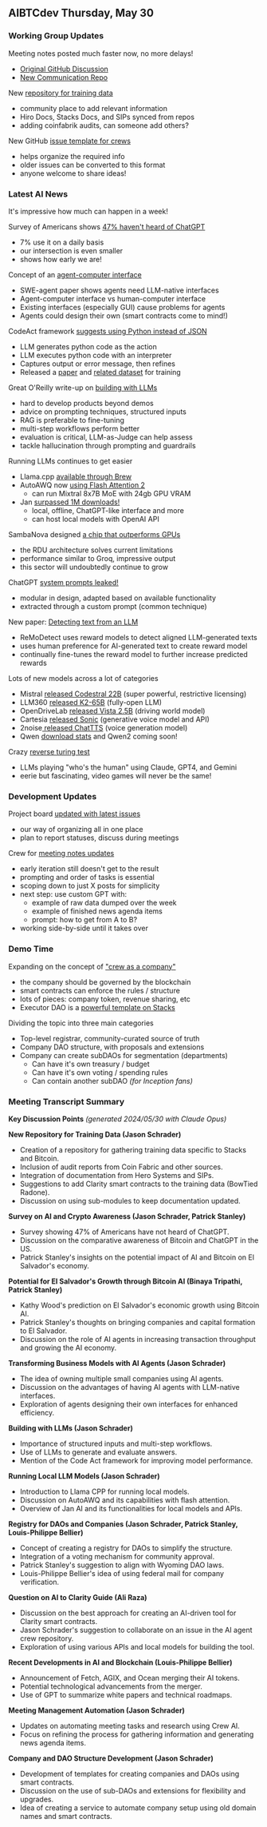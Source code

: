 ## AIBTCdev Thursday, May 30

### Working Group Updates

Meeting notes posted much faster now, no more delays!

- [Original GitHub Discussion](https://github.com/orgs/stacks-network/discussions/534#discussioncomment-9539279)
- [New Communication Repo](https://github.com/aibtcdev/communication/blob/main/meeting-minutes/2024-05-23.md)

New [repository for training data](https://github.com/aibtcdev/training-data)

- community place to add relevant information
- Hiro Docs, Stacks Docs, and SIPs synced from repos
- adding coinfabrik audits, can someone add others?

New GitHub [issue template for crews](https://github.com/aibtcdev/ai-agent-crew/issues/new/choose)

- helps organize the required info
- older issues can be converted to this format
- anyone welcome to share ideas!

### Latest AI News

It's impressive how much can happen in a week!

Survey of Americans shows [47% haven't heard of ChatGPT](https://x.com/emollick/status/1795515457228935658)

- 7% use it on a daily basis
- our intersection is even smaller
- shows how early we are!

Concept of an [agent-computer interface](https://x.com/JamesAlcorn94/status/1794897317503631394)

- SWE-agent paper shows agents need LLM-native interfaces
- Agent-computer interface vs human-computer interface
- Existing interfaces (especially GUI) cause problems for agents
- Agents could design their own (smart contracts come to mind!)

CodeAct framework [suggests using Python instead of JSON](https://x.com/_philschmid/status/1795853856628199619)

- LLM generates python code as the action
- LLM executes python code with an interpreter
- Captures output or error message, then refines
- Released a [paper](https://huggingface.co/papers/2402.01030) and [related dataset](https://huggingface.co/datasets/xingyaoww/code-act) for training

Great O'Reilly write-up on [building with LLMs](https://www.oreilly.com/radar/what-we-learned-from-a-year-of-building-with-llms-part-i/)

- hard to develop products beyond demos
- advice on prompting techniques, structured inputs
- RAG is preferable to fine-tuning
- multi-step workflows perform better
- evaluation is critical, LLM-as-Judge can help assess
- tackle hallucination through prompting and guardrails

Running LLMs continues to get easier

- Llama.cpp [available through Brew](https://x.com/victormustar/status/1795778241744998614)
- AutoAWQ now [using Flash Attention 2](https://x.com/rohanpaul_ai/status/1795196332166070289)
  - can run Mixtral 8x7B MoE with 24gb GPU VRAM
- Jan [surpassed 1M downloads!](https://x.com/janframework/status/1795328213478215999)
  - local, offline, ChatGPT-like interface and more
  - can host local models with OpenAI API

SambaNova designed [a chip that outperforms GPUs](https://x.com/IntuitMachine/status/1795570166706720909)

- the RDU architecture solves current limitations
- performance similar to Groq, impressive output
- this sector will undoubtedly continue to grow

ChatGPT [system prompts leaked!](https://x.com/myfear/status/1795549367580950814)

- modular in design, adapted based on available functionality
- extracted through a custom prompt (common technique)

New paper: [Detecting text from an LLM](https://x.com/jihoontack/status/1795350959482400890)

- ReMoDetect uses reward models to detect aligned LLM-generated texts
- uses human preference for AI-generated text to create reward model
- continually fine-tunes the reward model to further increase predicted rewards

Lots of new models across a lot of categories

- Mistral [released Codestral 22B](https://x.com/dchaplot/status/1795823340533469560) (super powerful, restrictive licensing)
- LLM360 [released K2-65B](https://x.com/llm360/status/1795833911580438807) (fully-open LLM)
- OpenDriveLab [released Vista 2.5B](https://x.com/kashyap7x/status/1795354164874408363) (driving world model)
- Cartesia [released Sonic](https://x.com/cartesia_ai/status/1795856778456084596) (generative voice model and API)
- 2noise[ released ChatTTS](https://x.com/Xianbao_QIAN/status/1795490474461118804) (voice generation model)
- Qwen [download stats](https://x.com/huybery/status/1795432194460340708) and Qwen2 coming soon!

Crazy [reverse turing test](https://x.com/AISafetyMemes/status/1795309403824165184)

- LLMs playing "who's the human" using Claude, GPT4, and Gemini
- eerie but fascinating, video games will never be the same!

### Development Updates

Project board [updated with latest issues](https://github.com/orgs/aibtcdev/projects/3/views/1)

- our way of organizing all in one place
- plan to report statuses, discuss during meetings

Crew for [meeting notes updates](https://github.com/aibtcdev/ai-agent-crew/issues/4)

- early iteration still doesn't get to the result
- prompting and order of tasks is essential
- scoping down to just X posts for simplicity
- next step: use custom GPT with:
  - example of raw data dumped over the week
  - example of finished news agenda items
  - prompt: how to get from A to B?
- working side-by-side until it takes over

### Demo Time

Expanding on the concept of ["crew as a company"](https://github.com/aibtcdev/smart-contracts/issues/4#issuecomment-2139898359)

- the company should be governed by the blockchain
- smart contracts can enforce the rules / structure
- lots of pieces: company token, revenue sharing, etc
- Executor DAO is a [powerful template on Stacks](https://github.com/MarvinJanssen/executor-dao)

Dividing the topic into three main categories

- Top-level registrar, community-curated source of truth
- Company DAO structure, with proposals and extensions
- Company can create subDAOs for segmentation (departments)
  - Can have it's own treasury / budget
  - Can have it's own voting / spending rules
  - Can contain another subDAO _(for Inception fans)_

### Meeting Transcript Summary

**Key Discussion Points**
_(generated 2024/05/30 with Claude Opus)_

**New Repository for Training Data (Jason Schrader)**

- Creation of a repository for gathering training data specific to Stacks and Bitcoin.
- Inclusion of audit reports from Coin Fabric and other sources.
- Integration of documentation from Hero Systems and SIPs.
- Suggestions to add Clarity smart contracts to the training data (BowTied Radone).
- Discussion on using sub-modules to keep documentation updated.

**Survey on AI and Crypto Awareness (Jason Schrader, Patrick Stanley)**

- Survey showing 47% of Americans have not heard of ChatGPT.
- Discussion on the comparative awareness of Bitcoin and ChatGPT in the US.
- Patrick Stanley's insights on the potential impact of AI and Bitcoin on El Salvador's economy.

**Potential for El Salvador's Growth through Bitcoin AI (Binaya Tripathi, Patrick Stanley)**

- Kathy Wood's prediction on El Salvador's economic growth using Bitcoin AI.
- Patrick Stanley's thoughts on bringing companies and capital formation to El Salvador.
- Discussion on the role of AI agents in increasing transaction throughput and growing the AI economy.

**Transforming Business Models with AI Agents (Jason Schrader)**

- The idea of owning multiple small companies using AI agents.
- Discussion on the advantages of having AI agents with LLM-native interfaces.
- Exploration of agents designing their own interfaces for enhanced efficiency.

**Building with LLMs (Jason Schrader)**

- Importance of structured inputs and multi-step workflows.
- Use of LLMs to generate and evaluate answers.
- Mention of the Code Act framework for improving model performance.

**Running Local LLM Models (Jason Schrader)**

- Introduction to Llama CPP for running local models.
- Discussion on AutoAWQ and its capabilities with flash attention.
- Overview of Jan AI and its functionalities for local models and APIs.

**Registry for DAOs and Companies (Jason Schrader, Patrick Stanley, Louis-Philippe Bellier)**

- Concept of creating a registry for DAOs to simplify the structure.
- Integration of a voting mechanism for community approval.
- Patrick Stanley's suggestion to align with Wyoming DAO laws.
- Louis-Philippe Bellier's idea of using federal mail for company verification.

**Question on AI to Clarity Guide (Ali Raza)**

- Discussion on the best approach for creating an AI-driven tool for Clarity smart contracts.
- Jason Schrader's suggestion to collaborate on an issue in the AI agent crew repository.
- Exploration of using various APIs and local models for building the tool.

**Recent Developments in AI and Blockchain (Louis-Philippe Bellier)**

- Announcement of Fetch, AGIX, and Ocean merging their AI tokens.
- Potential technological advancements from the merger.
- Use of GPT to summarize white papers and technical roadmaps.

**Meeting Management Automation (Jason Schrader)**

- Updates on automating meeting tasks and research using Crew AI.
- Focus on refining the process for gathering information and generating news agenda items.

**Company and DAO Structure Development (Jason Schrader)**

- Development of templates for creating companies and DAOs using smart contracts.
- Discussion on the use of sub-DAOs and extensions for flexibility and upgrades.
- Idea of creating a service to automate company setup using old domain names and smart contracts.
